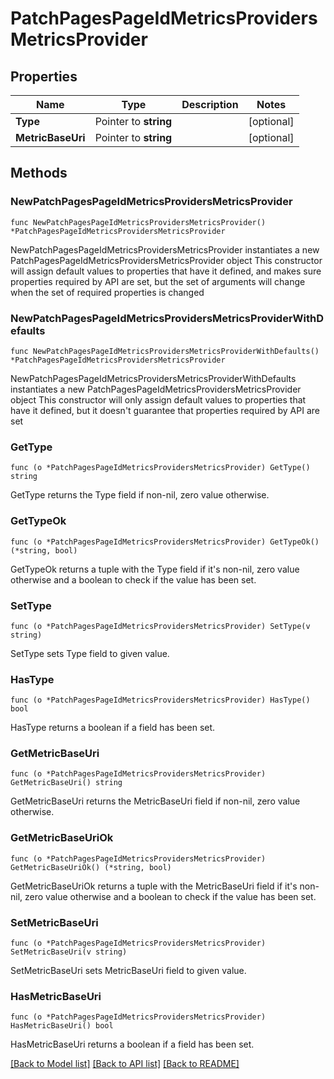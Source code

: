 # PatchPagesPageIdMetricsProvidersMetricsProvider

## Properties

Name | Type | Description | Notes
------------ | ------------- | ------------- | -------------
**Type** | Pointer to **string** |  | [optional] 
**MetricBaseUri** | Pointer to **string** |  | [optional] 

## Methods

### NewPatchPagesPageIdMetricsProvidersMetricsProvider

`func NewPatchPagesPageIdMetricsProvidersMetricsProvider() *PatchPagesPageIdMetricsProvidersMetricsProvider`

NewPatchPagesPageIdMetricsProvidersMetricsProvider instantiates a new PatchPagesPageIdMetricsProvidersMetricsProvider object
This constructor will assign default values to properties that have it defined,
and makes sure properties required by API are set, but the set of arguments
will change when the set of required properties is changed

### NewPatchPagesPageIdMetricsProvidersMetricsProviderWithDefaults

`func NewPatchPagesPageIdMetricsProvidersMetricsProviderWithDefaults() *PatchPagesPageIdMetricsProvidersMetricsProvider`

NewPatchPagesPageIdMetricsProvidersMetricsProviderWithDefaults instantiates a new PatchPagesPageIdMetricsProvidersMetricsProvider object
This constructor will only assign default values to properties that have it defined,
but it doesn't guarantee that properties required by API are set

### GetType

`func (o *PatchPagesPageIdMetricsProvidersMetricsProvider) GetType() string`

GetType returns the Type field if non-nil, zero value otherwise.

### GetTypeOk

`func (o *PatchPagesPageIdMetricsProvidersMetricsProvider) GetTypeOk() (*string, bool)`

GetTypeOk returns a tuple with the Type field if it's non-nil, zero value otherwise
and a boolean to check if the value has been set.

### SetType

`func (o *PatchPagesPageIdMetricsProvidersMetricsProvider) SetType(v string)`

SetType sets Type field to given value.

### HasType

`func (o *PatchPagesPageIdMetricsProvidersMetricsProvider) HasType() bool`

HasType returns a boolean if a field has been set.

### GetMetricBaseUri

`func (o *PatchPagesPageIdMetricsProvidersMetricsProvider) GetMetricBaseUri() string`

GetMetricBaseUri returns the MetricBaseUri field if non-nil, zero value otherwise.

### GetMetricBaseUriOk

`func (o *PatchPagesPageIdMetricsProvidersMetricsProvider) GetMetricBaseUriOk() (*string, bool)`

GetMetricBaseUriOk returns a tuple with the MetricBaseUri field if it's non-nil, zero value otherwise
and a boolean to check if the value has been set.

### SetMetricBaseUri

`func (o *PatchPagesPageIdMetricsProvidersMetricsProvider) SetMetricBaseUri(v string)`

SetMetricBaseUri sets MetricBaseUri field to given value.

### HasMetricBaseUri

`func (o *PatchPagesPageIdMetricsProvidersMetricsProvider) HasMetricBaseUri() bool`

HasMetricBaseUri returns a boolean if a field has been set.


[[Back to Model list]](../README.md#documentation-for-models) [[Back to API list]](../README.md#documentation-for-api-endpoints) [[Back to README]](../README.md)


